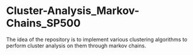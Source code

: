 # Cluster-Analysis_Markov-Chains_SP500
 The idea of the repository is to implement various clustering algorithms to perform cluster analysis on them through markov chains.
